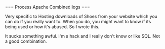 === Process Apache Combined logs  ===

Very specific to Hosting downloads of Shoes from your website which you can do if you really want to.
When you do, you might want to know if its being used or how it's abused. So I wrote this. 

It sucks something awful. I'm a hack and I really don't know or like SQL. Not a good combination.
